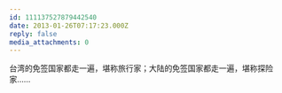 ```yaml
---
id: 111137527879442540
date: 2013-01-26T07:17:23.000Z
reply: false
media_attachments: 0
---
```


台湾的免签国家都走一遍，堪称旅行家；大陆的免签国家都走一遍，堪称探险家……

